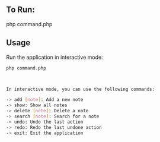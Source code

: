 ## To Run:
php command.php

## Usage

Run the application in interactive mode:

```sh
php command.php



In interactive mode, you can use the following commands:

-> add [note]: Add a new note
-> show: Show all notes
-> delete [note]: Delete a note
-> search [note]: Search for a note
-> undo: Undo the last action
-> redo: Redo the last undone action
-> exit: Exit the application
```